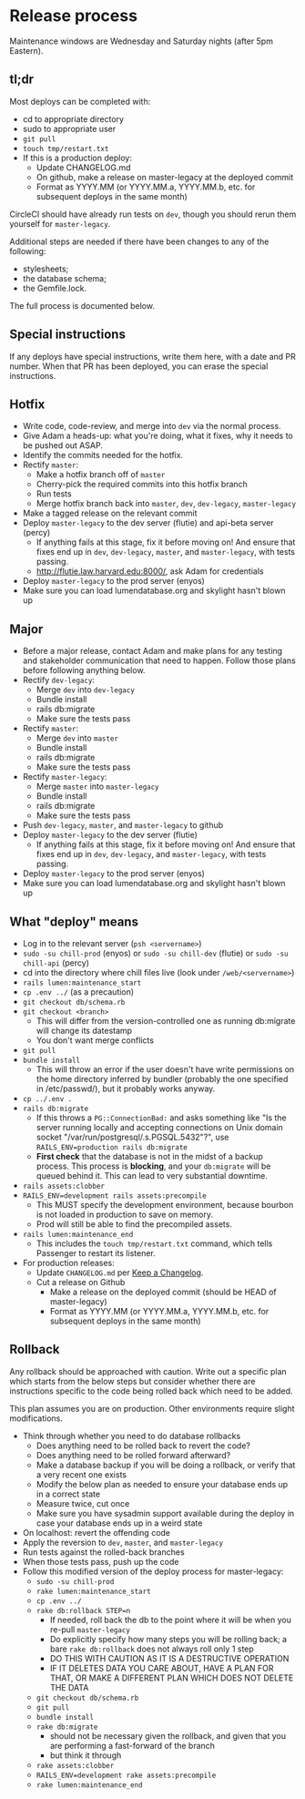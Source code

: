 # Release process

Maintenance windows are Wednesday and Saturday nights (after 5pm Eastern).

## tl;dr

Most deploys can be completed with:
* cd to appropriate directory
* sudo to appropriate user
* `git pull`
* `touch tmp/restart.txt`
* If this is a production deploy:
  - Update CHANGELOG.md
  - On github, make a release on master-legacy at the deployed commit
  - Format as YYYY.MM (or YYYY.MM.a, YYYY.MM.b, etc. for subsequent deploys in the same month)

CircleCI should have already run tests on `dev`, though you should rerun them yourself for `master-legacy`.

Additional steps are needed if there have been changes to any of the following:
* stylesheets;
* the database schema;
* the Gemfile.lock.

The full process is documented below.

## Special instructions
If any deploys have special instructions, write them here, with a date and PR number. When that PR has been deployed, you can erase the special instructions.

## Hotfix
* Write code, code-review, and merge into `dev` via the normal process.
* Give Adam a heads-up: what you're doing, what it fixes, why it needs to be pushed out ASAP.
* Identify the commits needed for the hotfix.
* Rectify `master`:
  * Make a hotfix branch off of `master`
  * Cherry-pick the required commits into this hotfix branch
  * Run tests
  * Merge hotfix branch back into `master`, `dev`, `dev-legacy`, `master-legacy`
* Make a tagged release on the relevant commit
* Deploy `master-legacy` to the dev server (flutie) and api-beta server (percy)
  * If anything fails at this stage, fix it before moving on! And ensure that fixes end up in `dev`, `dev-legacy`, `master`, and `master-legacy`, with tests passing.
  * http://flutie.law.harvard.edu:8000/, ask Adam for credentials
* Deploy `master-legacy` to the prod server (enyos)
* Make sure you can load lumendatabase.org and skylight hasn't blown up

## Major
* Before a major release, contact Adam and make plans for any testing and stakeholder communication that need to happen. Follow those plans before following anything below.
* Rectify `dev-legacy`:
  * Merge `dev` into `dev-legacy`
  * Bundle install
  * rails db:migrate
  * Make sure the tests pass
* Rectify `master`:
  * Merge `dev` into `master`
  * Bundle install
  * rails db:migrate
  * Make sure the tests pass
* Rectify `master-legacy`:
  * Merge `master` into `master-legacy`
  * Bundle install
  * rails db:migrate
  * Make sure the tests pass
* Push `dev-legacy`, `master`, and `master-legacy` to github
* Deploy `master-legacy` to the dev server (flutie)
  * If anything fails at this stage, fix it before moving on! And ensure that fixes end up in `dev`, `dev-legacy`, and `master-legacy`, with tests passing.
* Deploy `master-legacy` to the prod server (enyos)
* Make sure you can load lumendatabase.org and skylight hasn't blown up

## What "deploy" means
* Log in to the relevant server (`psh <servername>`)
* `sudo -su chill-prod` (enyos) or `sudo -su chill-dev` (flutie) or `sudo -su chill-api` (percy)
* cd into the directory where chill files live (look under `/web/<servername>`)
* `rails lumen:maintenance_start`
* `cp .env ../` (as a precaution)
* `git checkout db/schema.rb`
* `git checkout <branch>`
  * This will differ from the version-controlled one as running db:migrate will change its datestamp
  * You don't want merge conflicts
* `git pull`
* `bundle install`
  * This will throw an error if the user doesn't have write permissions on the home directory inferred by bundler (probably the one specified in /etc/passwd/), but it probably works anyway.
* `cp ../.env .`
* `rails db:migrate`
  - If this throws a `PG::ConnectionBad:` and asks something like "Is the server running locally and accepting connections on Unix domain socket "/var/run/postgresql/.s.PGSQL.5432"?", use `RAILS_ENV=production rails db:migrate`
  - **First check** that the database is not in the midst of a backup process. This process is **blocking**, and your `db:migrate` will be queued behind it. This can lead to very substantial downtime.
* `rails assets:clobber`
* `RAILS_ENV=development rails assets:precompile`
  * This MUST specify the development environment, because bourbon is not loaded in production to save on memory.
  * Prod will still be able to find the precompiled assets.
* `rails lumen:maintenance_end`
  * This includes the `touch tmp/restart.txt` command, which tells Passenger to restart its listener.
* For production releases:
  * Update `CHANGELOG.md` per [Keep a Changelog](https://keepachangelog.com/en/1.0.0/).
  * Cut a release on Github
    - Make a release on the deployed commit (should be HEAD of master-legacy)
    - Format as YYYY.MM (or YYYY.MM.a, YYYY.MM.b, etc. for subsequent deploys in the same month)

## Rollback
Any rollback should be approached with caution. Write out a specific plan which starts from the below steps but consider whether there are instructions specific to the code being rolled back which need to be added.

This plan assumes you are on production. Other environments require slight modifications.

* Think through whether you need to do database rollbacks
  - Does anything need to be rolled back to revert the code?
  - Does anything need to be rolled forward afterward?
  - Make a database backup if you will be doing a rollback, or verify that a very recent one exists
  - Modify the below plan as needed to ensure your database ends up in a correct state
  - Measure twice, cut once
  - Make sure you have sysadmin support available during the deploy in case your database ends up in a weird state
* On localhost: revert the offending code
* Apply the reversion to `dev`, `master`, and `master-legacy`
* Run tests against the rolled-back branches
* When those tests pass, push up the code
* Follow this modified version of the deploy process for master-legacy:
  - `sudo -su chill-prod`
  - `rake lumen:maintenance_start`
  - `cp .env ../`
  - `rake db:rollback STEP=n`
    - If needed, roll back the db to the point where it will be when you re-pull `master-legacy`
    - Do explicitly specify how many steps you will be rolling back; a bare `rake db:rollback` does not always roll only 1 step
    - DO THIS WITH CAUTION AS IT IS A DESTRUCTIVE OPERATION
    - IF IT DELETES DATA YOU CARE ABOUT, HAVE A PLAN FOR THAT, OR MAKE A DIFFERENT PLAN WHICH DOES NOT DELETE THE DATA
  - `git checkout db/schema.rb`
  - `git pull`
  - `bundle install`
  - `rake db:migrate`
    - should not be necessary given the rollback, and given that you are performing a fast-forward of the branch
    - but think it through
  - `rake assets:clobber`
  - `RAILS_ENV=development rake assets:precompile`
  - `rake lumen:maintenance_end`
